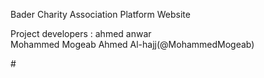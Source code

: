 Bader Charity Association Platform Website

Project developers :
ahmed anwar  
Mohammed Mogeab Ahmed Al-hajj(@MohammedMogeab)
 
#![]()

